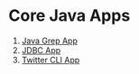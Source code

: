 
# Core Java Apps

1. [Java Grep App](./grep) 
2. [JDBC App](./jdbc)
3. [Twitter CLI App](./twitter)  
